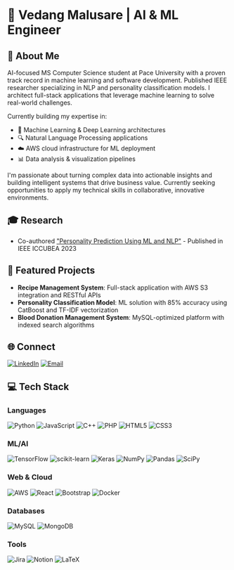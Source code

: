 # 👋 Vedang Malusare | AI & ML Engineer

## 💫 About Me
AI-focused MS Computer Science student at Pace University with a proven track record in machine learning and software development. Published IEEE researcher specializing in NLP and personality classification models. I architect full-stack applications that leverage machine learning to solve real-world challenges.

Currently building my expertise in:
- 🧠 Machine Learning & Deep Learning architectures
- 🔍 Natural Language Processing applications
- ☁️ AWS cloud infrastructure for ML deployment
- 📊 Data analysis & visualization pipelines

I'm passionate about turning complex data into actionable insights and building intelligent systems that drive business value. Currently seeking opportunities to apply my technical skills in collaborative, innovative environments.

## 🎓 Research
- Co-authored ["Personality Prediction Using ML and NLP"](https://ieeexplore.ieee.org/document/10392087) - Published in IEEE ICCUBEA 2023

## 🚀 Featured Projects
- **Recipe Management System**: Full-stack application with AWS S3 integration and RESTful APIs
- **Personality Classification Model**: ML solution with 85% accuracy using CatBoost and TF-IDF vectorization
- **Blood Donation Management System**: MySQL-optimized platform with indexed search algorithms

## 🌐 Connect
[![LinkedIn](https://img.shields.io/badge/LinkedIn-%230077B5.svg?logo=linkedin&logoColor=white)](https://linkedin.com/in/vedang-malusare-445619243)
[![Email](https://img.shields.io/badge/Email-D14836?logo=gmail&logoColor=white)](mailto:vedangnitin.malusare@pace.edu)

## 💻 Tech Stack

### Languages
![Python](https://img.shields.io/badge/python-3670A0?style=flat-square&logo=python&logoColor=ffdd54)
![JavaScript](https://img.shields.io/badge/javascript-%23323330.svg?style=flat-square&logo=javascript&logoColor=%23F7DF1E)
![C++](https://img.shields.io/badge/c++-%2300599C.svg?style=flat-square&logo=c%2B%2B&logoColor=white)
![PHP](https://img.shields.io/badge/php-%23777BB4.svg?style=flat-square&logo=php&logoColor=white)
![HTML5](https://img.shields.io/badge/html5-%23E34F26.svg?style=flat-square&logo=html5&logoColor=white)
![CSS3](https://img.shields.io/badge/css3-%231572B6.svg?style=flat-square&logo=css3&logoColor=white)

### ML/AI
![TensorFlow](https://img.shields.io/badge/TensorFlow-%23FF6F00.svg?style=flat-square&logo=TensorFlow&logoColor=white)
![scikit-learn](https://img.shields.io/badge/scikit--learn-%23F7931E.svg?style=flat-square&logo=scikit-learn&logoColor=white)
![Keras](https://img.shields.io/badge/Keras-%23D00000.svg?style=flat-square&logo=Keras&logoColor=white)
![NumPy](https://img.shields.io/badge/numpy-%23013243.svg?style=flat-square&logo=numpy&logoColor=white)
![Pandas](https://img.shields.io/badge/pandas-%23150458.svg?style=flat-square&logo=pandas&logoColor=white)
![SciPy](https://img.shields.io/badge/SciPy-%230C55A5.svg?style=flat-square&logo=scipy&logoColor=%white)

### Web & Cloud
![AWS](https://img.shields.io/badge/AWS-%23FF9900.svg?style=flat-square&logo=amazon-aws&logoColor=white)
![React](https://img.shields.io/badge/react-%2320232a.svg?style=flat-square&logo=react&logoColor=%2361DAFB)
![Bootstrap](https://img.shields.io/badge/bootstrap-%23563D7C.svg?style=flat-square&logo=bootstrap&logoColor=white)
![Docker](https://img.shields.io/badge/docker-%230db7ed.svg?style=flat-square&logo=docker&logoColor=white)

### Databases
![MySQL](https://img.shields.io/badge/mysql-%2300f.svg?style=flat-square&logo=mysql&logoColor=white)
![MongoDB](https://img.shields.io/badge/MongoDB-%234ea94b.svg?style=flat-square&logo=mongodb&logoColor=white)

### Tools
![Jira](https://img.shields.io/badge/jira-%230A0FFF.svg?style=flat-square&logo=jira&logoColor=white)
![Notion](https://img.shields.io/badge/Notion-%23000000.svg?style=flat-square&logo=notion&logoColor=white)
![LaTeX](https://img.shields.io/badge/latex-%23008080.svg?style=flat-square&logo=latex&logoColor=white)